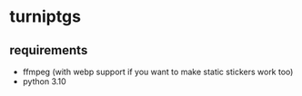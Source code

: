 
# turniptgs

## requirements

* ffmpeg (with webp support if you want to make static stickers work too)
* python 3.10
